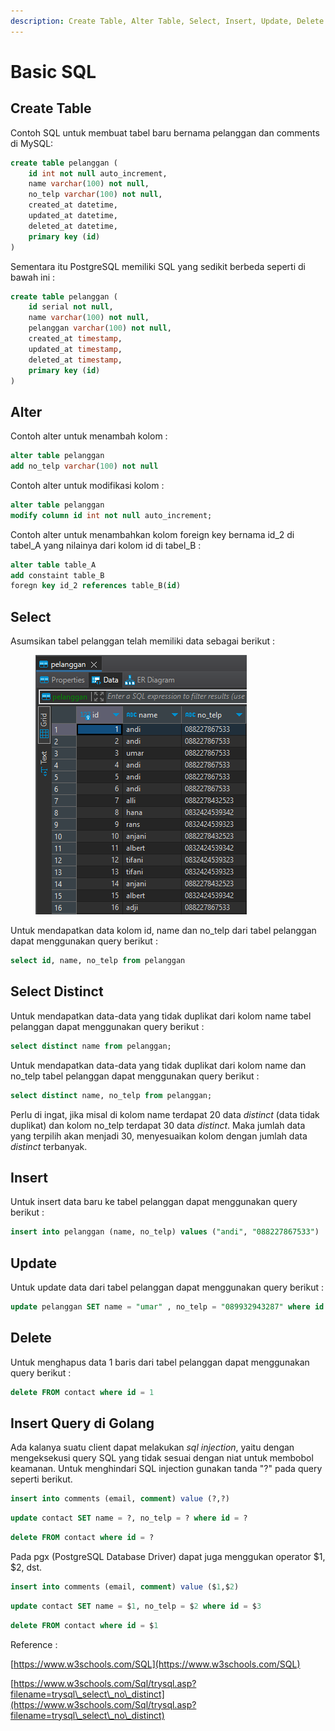 ```yaml
---
description: Create Table, Alter Table, Select, Insert, Update, Delete dan SQL Injection
---
```


# Basic SQL

## Create Table

Contoh SQL untuk membuat tabel baru bernama pelanggan dan comments di MySQL:

```sql
create table pelanggan (
	id int not null auto_increment,
	name varchar(100) not null,
	no_telp varchar(100) not null,
	created_at datetime,
	updated_at datetime,
	deleted_at datetime,
	primary key (id)
)
```

Sementara itu PostgreSQL memiliki SQL yang sedikit berbeda seperti di bawah ini :

```sql
create table pelanggan (
	id serial not null,
	name varchar(100) not null,
	pelanggan varchar(100) not null,
	created_at timestamp,
	updated_at timestamp,
	deleted_at timestamp,
	primary key (id)
)
```

## Alter

Contoh alter untuk menambah kolom :

```sql
alter table pelanggan 
add no_telp varchar(100) not null
```

Contoh alter untuk modifikasi kolom :

```sql
alter table pelanggan 
modify column id int not null auto_increment;
```

Contoh alter untuk menambahkan kolom foreign key bernama id\_2 di tabel\_A yang nilainya dari kolom id di tabel\_B :

```sql
alter table table_A
add constaint table_B
foregn key id_2 references table_B(id)
```

## Select

Asumsikan tabel pelanggan telah memiliki data sebagai berikut :

<figure><img src="../.gitbook/assets/table.png" alt=""><figcaption></figcaption></figure>

Untuk mendapatkan data kolom id, name dan no\_telp dari tabel pelanggan dapat menggunakan query berikut :

```sql
select id, name, no_telp from pelanggan
```

## Select Distinct

Untuk mendapatkan data-data yang tidak duplikat dari kolom name tabel pelanggan dapat menggunakan query berikut :

```sql
select distinct name from pelanggan;
```

Untuk mendapatkan data-data yang tidak duplikat dari kolom name dan no\_telp tabel pelanggan dapat menggunakan query berikut :

```sql
select distinct name, no_telp from pelanggan;
```

Perlu di ingat, jika misal di kolom name terdapat 20 data _distinct_ (data tidak duplikat) dan kolom no\_telp terdapat 30 data _distinct_. Maka jumlah data yang terpilih akan menjadi 30, menyesuaikan kolom dengan jumlah data _distinct_ terbanyak.&#x20;

## Insert

Untuk insert data baru ke tabel pelanggan dapat menggunakan query berikut :

```sql
insert into pelanggan (name, no_telp) values ("andi", "088227867533")
```

## Update

Untuk update data dari tabel pelanggan dapat menggunakan query berikut :

```sql
update pelanggan SET name = "umar" , no_telp = "089932943287" where id = 1
```

## Delete

Untuk menghapus data 1 baris dari tabel pelanggan dapat menggunakan query berikut :

```sql
delete FROM contact where id = 1
```

## Insert Query di Golang

Ada kalanya suatu client dapat melakukan _sql injection_, yaitu dengan mengeksekusi query SQL yang tidak sesuai dengan niat untuk membobol keamanan. Untuk menghindari SQL injection gunakan tanda "?" pada query seperti berikut.

```sql
insert into comments (email, comment) value (?,?)
```

```sql
update contact SET name = ?, no_telp = ? where id = ?
```

```sql
delete FROM contact where id = ?
```

Pada pgx (PostgreSQL Database Driver) dapat juga menggukan operator $1, $2, dst.

```sql
insert into comments (email, comment) value ($1,$2)
```

```sql
update contact SET name = $1, no_telp = $2 where id = $3
```

```sql
delete FROM contact where id = $1
```

Reference :

[https://www.w3schools.com/SQL](https://www.w3schools.com/SQL)

[https://www.w3schools.com/Sql/trysql.asp?filename=trysql\_select\_no\_distinct](https://www.w3schools.com/Sql/trysql.asp?filename=trysql\_select\_no\_distinct)
